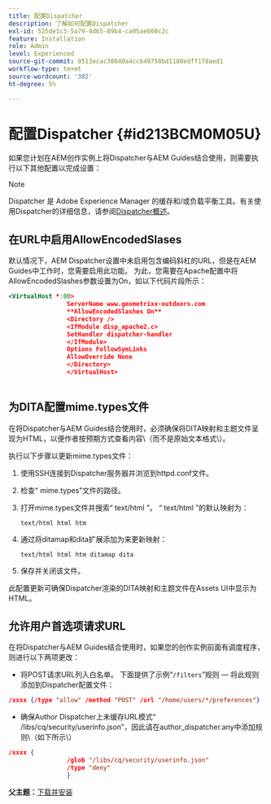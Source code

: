 ```yaml
---
title: 配置Dispatcher
description: 了解如何配置Dispatcher
exl-id: 525de1c3-5a79-4d65-89b4-ca05ae660c2c
feature: Installation
role: Admin
level: Experienced
source-git-commit: 0513ecac38840a4cc649758bd1180edff1f8aed1
workflow-type: tm+mt
source-wordcount: '302'
ht-degree: 5%

---
```


# 配置Dispatcher {#id213BCM0M05U}

如果您计划在AEM创作实例上将Dispatcher与AEM Guides结合使用，则需要执行以下其他配置以完成设置：

>[!NOTE]
>
> Dispatcher 是 Adobe Experience Manager 的缓存和/或负载平衡工具。有关使用Dispatcher的详细信息，请参阅[Dispatcher概述](https://experienceleague.adobe.com/docs/experience-manager-dispatcher/using/dispatcher.html?lang=en)。

## 在URL中启用AllowEncodedSlases

默认情况下，AEM Dispatcher设置中未启用包含编码斜杠的URL，但是在AEM Guides中工作时，您需要启用此功能。 为此，您需要在Apache配置中将AllowEncodedSlashes参数设置为On，如以下代码片段所示：

```XML
<VirtualHost *:80>
                ServerName www.geometrixx-outdoors.com
                **AllowEncodedSlashes On**
                <Directory />
                <IfModule disp_apache2.c>
                SetHandler dispatcher-handler
                </IfModule>
                Options FollowSymLinks
                AllowOverride None
                </Directory>
                </VirtualHost>
            
```

## 为DITA配置mime.types文件

在将Dispatcher与AEM Guides结合使用时，必须确保将DITA映射和主题文件呈现为HTML，以便作者按预期方式查看内容\（而不是原始文本格式\）。

执行以下步骤以更新mime.types文件：

1. 使用SSH连接到Dispatcher服务器并浏览到httpd.conf文件。

1. 检查“ mime.types”文件的路径。

1. 打开mime.types文件并搜索“ text/html ”。 “ text/html ”的默认映射为：

   `text/html html htm`

1. 通过将ditamap和dita扩展添加为来更新映射：

   `text/html html htm ditamap dita`

1. 保存并关闭该文件。


此配置更新可确保Dispatcher渲染的DITA映射和主题文件在Assets UI中显示为HTML。

## 允许用户首选项请求URL

在将Dispatcher与AEM Guides结合使用时，如果您的创作实例前面有调度程序，则进行以下两项更改：

- 将POST请求URL列入白名单。 下面提供了示例“`/filters`”规则 — 将此规则添加到Dispatcher配置文件：

```json
/xxxx {/type "allow" /method "POST" /url "/home/users/*/preferences"}
```

- 确保Author Dispatcher上未缓存URL模式“ /libs/cq/security/userinfo.json”，因此请在author\_dispatcher.any中添加规则\（如下所示\）

```json
/xxxx {
                /glob "/libs/cq/security/userinfo.json"
                /type "deny"
                }
```

**父主题：**&#x200B;[&#x200B;下载并安装](download-install.md)
